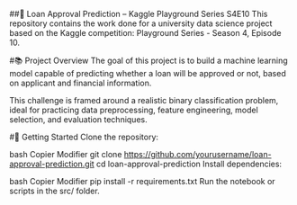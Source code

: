 ##🏦 Loan Approval Prediction – Kaggle Playground Series S4E10
This repository contains the work done for a university data science project based on the Kaggle competition: Playground Series - Season 4, Episode 10.

#📚 Project Overview
The goal of this project is to build a machine learning model capable of predicting whether a loan will be approved or not, based on applicant and financial information.

This challenge is framed around a realistic binary classification problem, ideal for practicing data preprocessing, feature engineering, model selection, and evaluation techniques.

#🚀 Getting Started
Clone the repository:

bash
Copier
Modifier
git clone https://github.com/yourusername/loan-approval-prediction.git
cd loan-approval-prediction
Install dependencies:

bash
Copier
Modifier
pip install -r requirements.txt
Run the notebook or scripts in the src/ folder.


